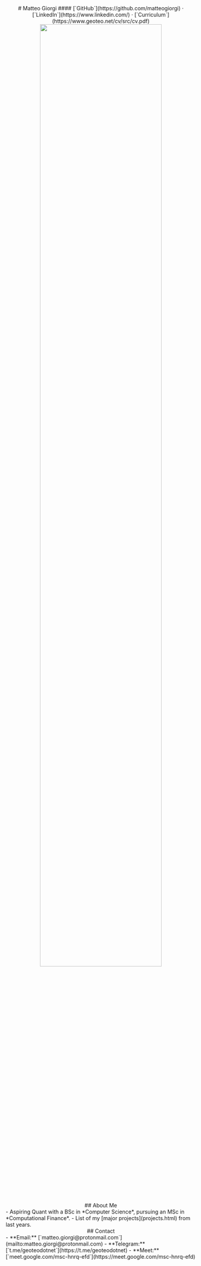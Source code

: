 <style>
h1 { margin-top: 2rem; }
h2 { margin-top: 0rem; }
h4 { margin-top: -1rem; }
</style>


<center>
# Matteo Giorgi
#### [`GitHub`](https://github.com/matteogiorgi) · [`LinkedIn`](https://www.linkedin.com/) · [`Curriculum`](https://www.geoteo.net/cv/src/cv.pdf)
<img width=80% src="evolution.png">
</center>


<div class="container">
<div class="box">
<center>
## About Me
</center>
- Aspiring Quant with a BSc in *Computer Science*, pursuing an MSc in *Computational Finance*.
- List of my [major projects](projects.html) from last years.
</div>
<div class="box">
<center>
## Contact
</center>
- **Email:** [`matteo.giorgi@protonmail.com`](mailto:matteo.giorgi@protonmail.com)
- **Telegram:** [`t.me/geoteodotnet`](https://t.me/geoteodotnet)
- **Meet:** [`meet.google.com/msc-hnrq-efd`](https://meet.google.com/msc-hnrq-efd)
</div>
</div>
